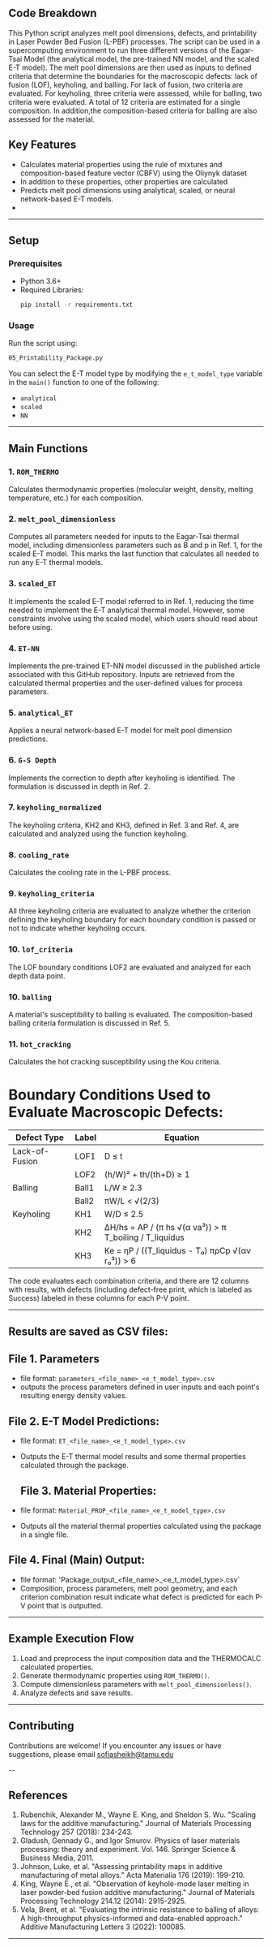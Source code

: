 ## Code Breakdown



This Python script analyzes melt pool dimensions, defects, and printability in Laser Powder Bed Fusion (L-PBF) processes. The script can be used in a supercomputing environment to run three different versions of the Eagar-Tsai Model (the analytical model, the pre-trained NN model, and the scaled E-T model). The melt pool dimensions are then used as inputs to defined criteria that determine the boundaries for the macroscopic defects: lack of fusion (LOF), keyholing, and balling. For lack of fusion, two criteria are evaluated. For keyholing, three criteria were assessed, while for balling, two criteria were evaluated. A total of 12 criteria are estimated for a single composition. In addition,the composition-based criteria for balling are also assessed for the material. 

## Key Features
- Calculates material properties using the rule of mixtures and composition-based feature vector (CBFV) using the Oliynyk dataset
- In addition to these properties, other properties are calculated
- Predicts melt pool dimensions using analytical, scaled, or neural network-based E-T models.
- 


---

## Setup

### Prerequisites
- Python 3.6+
- Required Libraries:
  ```bash
  pip install -r requirements.txt

  ```

### Usage
Run the script using:
```bash
05_Printability_Package.py
```

You can select the E-T model type by modifying the `e_t_model_type` variable in the `main()` function to one of the following:
- `analytical`
- `scaled`
- `NN`

---

## Main Functions

### 1. `ROM_THERMO`
Calculates thermodynamic properties (molecular weight, density, melting temperature, etc.) for each composition.

### 2. `melt_pool_dimensionless`
Computes all parameters needed for inputs to the Eagar-Tsai thermal model, including dimensionless parameters such as B and p in Ref. 1, for the scaled E-T model. This marks the last function that calculates all needed to run any E-T thermal models. 

### 3. `scaled_ET`
It implements the scaled E-T model referred to in Ref. 1, reducing the time needed to implement the E-T analytical thermal model. However, some constraints involve using the scaled model, which users should read about before using. 

### 4. `ET-NN`
Implements the pre-trained ET-NN model discussed in the published article associated with this GitHub repository. Inputs are retrieved from the calculated thermal properties and the user-defined values for process parameters. 

### 5. `analytical_ET`
Applies a neural network-based E-T model for melt pool dimension predictions.

### 6. `G-S Depth`
Implements the correction to depth after keyholing is identified. The formulation is discussed in depth in Ref. 2. 

### 7. `keyholing_normalized`
The keyholing criteria, KH2 and KH3, defined in Ref. 3 and Ref. 4, are calculated and analyzed using the function keyholing. 

### 8. `cooling_rate`
Calculates the cooling rate in the L-PBF process. 

### 9. `keyholing_criteria`
All three keyholing criteria are evaluated to analyze whether the criterion defining the keyholing boundary for each boundary condition is passed or not to indicate whether keyholing occurs. 

### 10. `lof_criteria`
The LOF boundary conditions LOF2 are evaluated and analyzed for each depth data point.

### 10. `balling`
A material's susceptibility to balling is evaluated. The composition-based balling criteria formulation is discussed in Ref. 5.

### 11. `hot_cracking`
Calculates the hot cracking susceptibility using the Kou criteria. 

# Boundary Conditions Used to Evaluate Macroscopic Defects:


| **Defect Type** | **Label** | **Equation** |
|-----------------|-----------|--------------|
| Lack-of-Fusion  | LOF1      | D ≤ t        |
|                 | LOF2      | (h/W)² + th/(th+D) ≥ 1 |
| Balling         | Ball1     | L/W ≥ 2.3     |
|                 | Ball2     | πW/L < √(2/3) |
| Keyholing       | KH1       | W/D ≤ 2.5     |
|                 | KH2       | ΔH/hs = AP / (π hs √(α va³)) > π T_boiling / T_liquidus |
|                 | KH3       | Ke = ηP / ((T_liquidus - T₀) πρCp √(αν r₀³)) > 6 |

The code evaluates each combination criteria, and there are 12 columns with results, with defects (including defect-free print, which is labeled as Success) labeled in these columns for each P-V point. 

---
##  Results are saved as CSV files:

## File 1. Parameters
- file format: `parameters_<file_name>_<e_t_model_type>.csv`
- outputs the process parameters defined in user inputs and each point's resulting energy density values.

## File 2. E-T Model Predictions:
- file format: `ET_<file_name>_<e_t_model_type>.csv`
- Outputs the E-T thermal model results and some thermal properties calculated through the package.

  ## File 3. Material Properties:
- file format: `Material_PROP_<file_name>_<e_t_model_type>.csv`
- Outputs all the material thermal properties calculated using the package in a single file.

## File 4. Final (Main) Output:
- file format: 'Package_output_<file_name>_<e_t_model_type>.csv`
-  Composition, process parameters, melt pool geometry, and each criterion combination result indicate what defect is predicted for each P-V point that is outputted.

---

## Example Execution Flow

1. Load and preprocess the input composition data and the THERMOCALC calculated properties. 
2. Generate thermodynamic properties using `ROM_THERMO()`.
3. Compute dimensionless parameters with `melt_pool_dimensionless()`.
5. Analyze defects and save results.

---

## Contributing
Contributions are welcome! If you encounter any issues or have suggestions, please email sofiasheikh@tamu.edu

--

## References
1. Rubenchik, Alexander M., Wayne E. King, and Sheldon S. Wu. "Scaling laws for the additive manufacturing." Journal of Materials Processing Technology 257 (2018): 234-243.
2. Gladush, Gennady G., and Igor Smurov. Physics of laser materials processing: theory and experiment. Vol. 146. Springer Science & Business Media, 2011.
3. Johnson, Luke, et al. "Assessing printability maps in additive manufacturing of metal alloys." Acta Materialia 176 (2019): 199-210.
4. King, Wayne E., et al. "Observation of keyhole-mode laser melting in laser powder-bed fusion additive manufacturing." Journal of Materials Processing Technology 214.12 (2014): 2915-2925.
5. Vela, Brent, et al. "Evaluating the intrinsic resistance to balling of alloys: A high-throughput physics-informed and data-enabled approach." Additive Manufacturing Letters 3 (2022): 100085.

---

